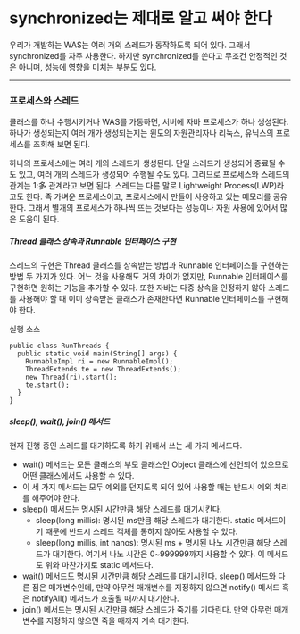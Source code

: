 # synchronized는 제대로 알고 써야 한다
우리가 개발하는 WAS는 여러 개의 스레드가 동작하도록 되어 있다. 그래서 synchronized를 자주 사용한다. 하지만 synchronized를 쓴다고 무조건 안정적인 것은
 아니며, 성능에 영향을 미치는 부분도 있다.
 <hr/>
 
 ### 프로세스와 스레드
 클래스를 하나 수행시키거나 WAS를 가동하면, 서버에 자바 프로세스가 하나 생성된다. 하나가 생성되는지 여러 개가 생성되는지는 윈도의 자원관리자나 
 리눅스, 유닉스의 프로세스를 조회해 보면 된다.
 
 하나의 프로세스에는 여러 개의 스레드가 생성된다. 단일 스레드가 생성되어 종료될 수도 있고, 여러 개의 스레드가 생성되어 수행될 수도 있다.
 그러므로 프로세스와 스레드의 관계는 1:多 관계라고 보면 된다. 스레드는 다른 말로 Lightweight Process(LWP)라고도 한다. 즉 가벼운 프로세스이고, 
 프로세스에서 만들어 사용하고 있는 메모리를 공유한다. 그래서 별개의 프로세스가 하나씩 뜨는 것보다는 성능이나 자원 사용에 있어서 많은 도움이 된다. 
 
 ##### Thread 클래스 상속과 Runnable 인터페이스 구현
 스레드의 구현은 Thread 클래스를 상속받는 방법과 Runnable 인터페이스를 구현하는 방법 두 가지가 있다. 어느 것을 사용해도 거의 차이가 없지만, 
 Runnable 인터페이스를 구현하면 원하는 기능을 추가할 수 있다. 또한 자바는 다중 상속을 인정하지 않아 스레드를 사용해야 할 때 이미 상속받은 클래스가
  존재한다면 Runnable 인터페이스를 구현해야 한다.
  
실행 소스
```
public class RunThreads {
  public static void main(String[] args) {
    RunnableImpl ri = new RunnableImpl();
    ThreadExtends te = new ThreadExtends();
    new Thread(ri).start();
    te.start();
  }
}
```
##### sleep(), wait(), join() 메서드
현재 진행 중인 스레드를 대기하도록 하기 위해서 쓰는 세 가지 메서드다.<br/>
* wait() 메서드는 모든 클래스의 부모 클래스인 Object 클래스에 선언되어 있으므로 어떤 클래스에서도 사용할 수 있다.
* 이 세 가지 메서드는 모두 예외를 던지도록 되어 있어 사용할 때는 반드시 예외 처리를 해주어야 한다.
* sleep() 메서드는 명시된 시간만큼 해당 스레드를 대기시킨다. 
    * sleep(long millis): 명시된 ms만큼 해당 스레드가 대기한다. static 메서드이기 때문에 반드시 스레드 객체를 통하지 않아도 사용할 수 있다.
    * sleep(long millis, int nanos): 명시된 ms + 명시된 나노 시간만큼 해당 스레드가 대기한다. 여기서 나노 시간은 0~999999까지 사용할 수 있다.
    이 메서드도 위와 마찬가지로 static 메서드다.
* wait() 메서드도 명시된 시간만큼 해당 스레드를 대기시킨다. sleep() 메서드와 다른 점은 매개변수인데, 만약 아무런 매개변수를 지정하지 않으면 
notify() 메서드 혹은 notifyAll() 메서드가 호출될 때까지 대기한다. 
* join() 메서드는 명시된 시간만큼 해당 스레드가 죽기를 기다린다. 만약 아무런 매개변수를 지정하지 않으면 죽을 때까지 계속 대기한다.

